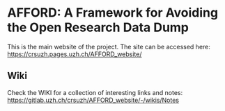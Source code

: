 # AFFORD: A Framework for Avoiding the Open Research Data Dump


This is the main website of the project. The site can be accessed here: https://crsuzh.pages.uzh.ch/AFFORD_website/

## Wiki
Check the WIKI for a collection of interesting links and notes:
https://gitlab.uzh.ch/crsuzh/AFFORD_website/-/wikis/Notes
